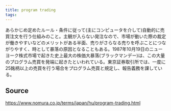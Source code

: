 ```yaml
---
title: program trading
tags: 
---
```


あらかじめ定めたルール・条件に従って(主にコンピュータを介して)自動的に売買注文を行う仕組みのこと。主観が入らない発注なので、市場が動いた際の裁定が働きやすいなどのメリットがある半面、売りがさらなる売りを呼ぶことにつながりやすく、時として暴落の原因となることもある。1987年10月19日のニューヨーク株式市場で起きた史上最大の株価大暴落(ブラックマンデー)は、この大量のプログラム売買を発端に起きたといわれている。東京証券取引所では、一度に25銘柄以上の売買を行う場合をプログラム売買と規定し、報告義務を課している。

## Source
https://www.nomura.co.jp/terms/japan/hu/program-trading.html